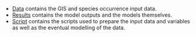-	[Data](data) contains the GIS and species occurrence input data.
-	[Results](results) contains the model outputs and the models themselves.
-	[Script](script) contains the scripts used to prepare the input data and variables as well as the eventual modelling of the data.
